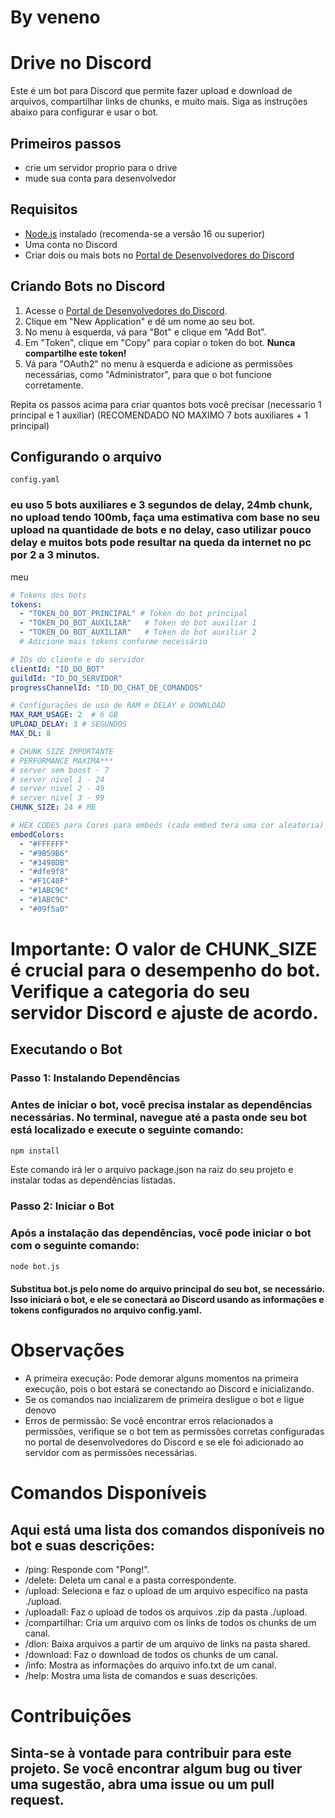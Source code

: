 # By veneno

# Drive no Discord

Este é um bot para Discord que permite fazer upload e download de arquivos, compartilhar links de chunks, e muito mais. Siga as instruções abaixo para configurar e usar o bot.

## Primeiros passos

- crie um servidor proprio para o drive
- mude sua conta para desenvolvedor

## Requisitos

- [Node.js](https://nodejs.org/) instalado (recomenda-se a versão 16 ou superior)
- Uma conta no Discord
- Criar dois ou mais bots no [Portal de Desenvolvedores do Discord](https://discord.com/developers/applications)

## Criando Bots no Discord

1. Acesse o [Portal de Desenvolvedores do Discord](https://discord.com/developers/applications).
2. Clique em "New Application" e dê um nome ao seu bot.
3. No menu à esquerda, vá para "Bot" e clique em "Add Bot".
4. Em "Token", clique em "Copy" para copiar o token do bot. **Nunca compartilhe este token!**
5. Vá para "OAuth2" no menu à esquerda e adicione as permissões necessárias, como "Administrator", para que o bot funcione corretamente.

Repita os passos acima para criar quantos bots você precisar (necessario 1 principal e 1 auxiliar) (RECOMENDADO NO MAXIMO 7 bots auxiliares + 1 principal)

## Configurando o arquivo 
`config.yaml`
### eu uso 5 bots auxiliares e 3 segundos de delay, 24mb chunk, no upload tendo 100mb, faça uma estimativa com base no seu upload na quantidade de bots e no delay, caso utilizar pouco delay e muitos bots pode resultar na queda da internet no pc por 2 a 3 minutos.
meu 
```yaml
# Tokens dos bots
tokens:
  - "TOKEN_DO_BOT_PRINCIPAL" # Token do bot principal
  - "TOKEN_DO_BOT_AUXILIAR"   # Token do bot auxiliar 1
  - "TOKEN_DO_BOT_AUXILIAR"   # Token do bot auxiliar 2
  # Adicione mais tokens conforme necessário

# IDs do cliente e do servidor
clientId: "ID_DO_BOT"
guildId: "ID_DO_SERVIDOR"
progressChannelId: "ID_DO_CHAT_DE_COMANDOS"

# Configurações de uso de RAM e DELAY e DOWNLOAD
MAX_RAM_USAGE: 2  # 6 GB
UPLOAD_DELAY: 3 # SEGUNDOS
MAX_DL: 8 

# CHUNK SIZE IMPORTANTE
# PERFORMANCE MAXIMA***
# server sem boost - 7
# server nivel 1 - 24
# server nivel 2 - 49
# server nivel 3 - 99
CHUNK_SIZE: 24 # MB 

# HEX CODES para Cores para embeds (cada embed tera uma cor aleatoria)
embedColors:
  - "#FFFFFF"
  - "#9B59B6"
  - "#3498DB"
  - "#dfe9f8"
  - "#F1C40F"
  - "#1ABC9C"
  - "#1ABC9C"
  - "#09f5a0"
```
 # Importante: O valor de CHUNK_SIZE é crucial para o desempenho do bot. Verifique a categoria do seu servidor Discord e ajuste de acordo.

 ## Executando o Bot
### Passo 1: Instalando Dependências
### Antes de iniciar o bot, você precisa instalar as dependências necessárias. No terminal, navegue até a pasta onde seu bot está localizado e execute o seguinte comando:

```bash
npm install
```
Este comando irá ler o arquivo package.json na raiz do seu projeto e instalar todas as dependências listadas.

### Passo 2: Iniciar o Bot
### Após a instalação das dependências, você pode iniciar o bot com o seguinte comando:

```bash
node bot.js
```
#### Substitua bot.js pelo nome do arquivo principal do seu bot, se necessário. Isso iniciará o bot, e ele se conectará ao Discord usando as informações e tokens configurados no arquivo config.yaml.

# Observações
- A primeira execução: Pode demorar alguns momentos na primeira execução, pois o bot estará se conectando ao Discord e inicializando.
- Se os comandos nao incializarem de primeira desligue o bot e ligue denovo
- Erros de permissão: Se você encontrar erros relacionados a permissões, verifique se o bot tem as permissões corretas configuradas no portal de desenvolvedores do Discord e se ele foi adicionado ao servidor com as permissões necessárias.
# Comandos Disponíveis
## Aqui está uma lista dos comandos disponíveis no bot e suas descrições:

- /ping: Responde com "Pong!".
- /delete: Deleta um canal e a pasta correspondente.
- /upload: Seleciona e faz o upload de um arquivo específico na pasta ./upload.
- /uploadall: Faz o upload de todos os arquivos .zip da pasta ./upload.
- /compartilhar: Cria um arquivo com os links de todos os chunks de um canal.
- /dlon: Baixa arquivos a partir de um arquivo de links na pasta shared.
- /download: Faz o download de todos os chunks de um canal.
- /info: Mostra as informações do arquivo info.txt de um canal.
- /help: Mostra uma lista de comandos e suas descrições.
# Contribuições
## Sinta-se à vontade para contribuir para este projeto. Se você encontrar algum bug ou tiver uma sugestão, abra uma issue ou um pull request.

